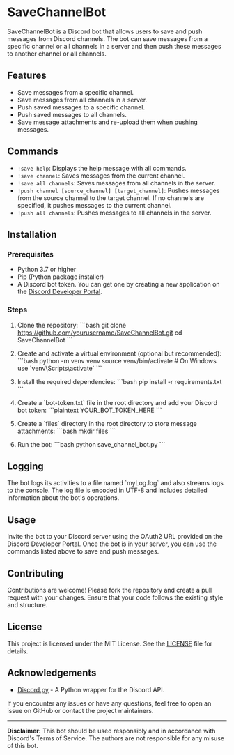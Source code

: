 # SaveChannelBot

SaveChannelBot is a Discord bot that allows users to save and push messages from Discord channels. The bot can save messages from a specific channel or all channels in a server and then push these messages to another channel or all channels.

## Features

- Save messages from a specific channel.
- Save messages from all channels in a server.
- Push saved messages to a specific channel.
- Push saved messages to all channels.
- Save message attachments and re-upload them when pushing messages.

## Commands

- `!save help`: Displays the help message with all commands.
- `!save channel`: Saves messages from the current channel.
- `!save all channels`: Saves messages from all channels in the server.
- `!push channel [source_channel] [target_channel]`: Pushes messages from the source channel to the target channel. If no channels are specified, it pushes messages to the current channel.
- `!push all channels`: Pushes messages to all channels in the server.

## Installation

### Prerequisites

- Python 3.7 or higher
- Pip (Python package installer)
- A Discord bot token. You can get one by creating a new application on the [Discord Developer Portal](https://discord.com/developers/applications).

### Steps

1. Clone the repository:
   \`\`\`bash
   git clone https://github.com/yourusername/SaveChannelBot.git
   cd SaveChannelBot
   \`\`\`

2. Create and activate a virtual environment (optional but recommended):
   \`\`\`bash
   python -m venv venv
   source venv/bin/activate   # On Windows use \`venv\\Scripts\\activate\`
   \`\`\`

3. Install the required dependencies:
   \`\`\`bash
   pip install -r requirements.txt
   \`\`\`

4. Create a \`bot-token.txt\` file in the root directory and add your Discord bot token:
   \`\`\`plaintext
   YOUR_BOT_TOKEN_HERE
   \`\`\`

5. Create a \`files\` directory in the root directory to store message attachments:
   \`\`\`bash
   mkdir files
   \`\`\`

6. Run the bot:
   \`\`\`bash
   python save_channel_bot.py
   \`\`\`

## Logging

The bot logs its activities to a file named \`myLog.log\` and also streams logs to the console. The log file is encoded in UTF-8 and includes detailed information about the bot's operations.

## Usage

Invite the bot to your Discord server using the OAuth2 URL provided on the Discord Developer Portal. Once the bot is in your server, you can use the commands listed above to save and push messages.

## Contributing

Contributions are welcome! Please fork the repository and create a pull request with your changes. Ensure that your code follows the existing style and structure.

## License

This project is licensed under the MIT License. See the [LICENSE](LICENSE) file for details.

## Acknowledgements

- [Discord.py](https://github.com/Rapptz/discord.py) - A Python wrapper for the Discord API.

If you encounter any issues or have any questions, feel free to open an issue on GitHub or contact the project maintainers.

---

**Disclaimer:** This bot should be used responsibly and in accordance with Discord's Terms of Service. The authors are not responsible for any misuse of this bot.